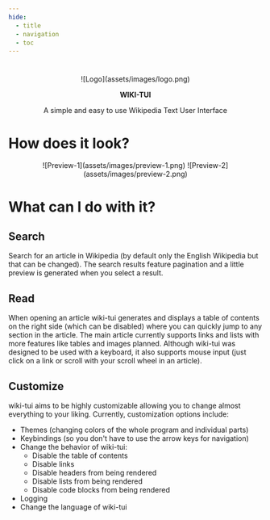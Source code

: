 ```yaml
---
hide:
  - title
  - navigation
  - toc
---
```


#

<center>
![Logo](assets/images/logo.png)

**WIKI-TUI**

A simple and easy to use Wikipedia Text User Interface
</center>

# How does it look?

<center>
![Preview-1](assets/images/preview-1.png)
![Preview-2](assets/images/preview-2.png)
</center>


# What can I do with it?

## Search

Search for an article in Wikipedia (by default only the English Wikipedia but that can be changed). The search results feature pagination and a little preview is generated when
you select a result.

## Read

When opening an article wiki-tui generates and displays a table of contents on the right side (which can be disabled) where you can quickly jump to any section in the article.
The main article currently supports links and lists with more features like tables and images planned. Although wiki-tui was designed to be used with a keyboard, it also 
supports mouse input (just click on a link or scroll with your scroll wheel in an article).

## Customize

wiki-tui aims to be highly customizable allowing you to change almost everything to your liking. Currently, customization options include:

- Themes (changing colors of the whole program and individual parts)
- Keybindings (so you don't have to use the arrow keys for navigation)
- Change the behavior of wiki-tui:
    - Disable the table of contents
    - Disable links
    - Disable headers from being rendered
    - Disable lists from being rendered
    - Disable code blocks from being rendered
- Logging
- Change the language of wiki-tui
